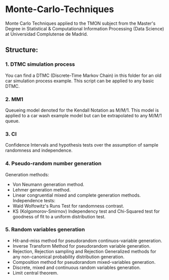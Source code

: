 # Monte-Carlo-Techniques
Monte Carlo Techniques applied to the TMON subject from the Master's Degree in Statistical &amp; Computational Information Processing (Data Science) at Universidad Complutense de Madrid.

## Structure:
### 1. DTMC simulation process
You can find a DTMC (Discrete-Time Markov Chain) in this folder for an old car simulation process example. This script can be applied to any basic DTMC.
### 2. MM1
Queueing model denoted for the Kendall Notation as M/M/1. This model is applied to a car wash example model but can be extrapolated to any M/M/1 queue.
### 3. CI
Confidence Intervals and hypothesis tests over the assumption of sample randomness and independence.
### 4. Pseudo-random number generation
Generation methods:
 - Von Neumann generation method.
 - Lehmer generation method.
 - Linear congruential mixed and complete generation methods.
Independence tests:
 - Wald Wolfowitz's Runs Test for randomness contrast.
 - KS (Kolgomorov-Smirnov) Independency test and Chi-Squared test for goodness of fit to a uniform distribution test.
### 5. Random variables generation
 - Hit-and-miss method for pseudorandom continuos-variable generation.
 - Inverse Transform Method for pseudorandom variable generation.
 - Rejection, Rejection sampling and Rejection Generalized methods for any non-canonical probability distribution generation.
 - Composition method for pseudorandom mixed-variables generation.
 - Discrete, mixed and continuous random variables generation.
 - Limit central theorem.
